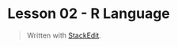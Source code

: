 # Lesson 02 - R Language



> Written with [StackEdit](https://stackedit.io/).
<!--stackedit_data:
eyJoaXN0b3J5IjpbLTkzOTExNDg3NF19
-->